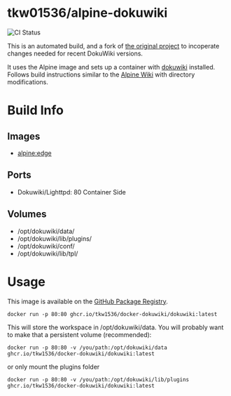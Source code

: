 # tkw01536/alpine-dokuwiki

![CI Status](https://github.com/tkw1536/docker-dokuwiki/workflows/Publish%20Docker%20Image/badge.svg)

This is an automated build, and a fork of [the original project](https://github.com/HearstAT/docker-alpinedokuwiki) to incoperate changes needed for recent DokuWiki versions. 

It uses the Alpine image and sets up a container with [dokuwiki](https://www.dokuwiki.org/) installed. 
Follows build instructions similar to the [Alpine Wiki](http://wiki.alpinelinux.org/wiki/DokuWiki) with directory modifications. 

# Build Info
## Images
- [alpine:edge](https://hub.docker.com/_/alpine/)

## Ports
- Dokuwiki/Lighttpd: 80 Container Side

## Volumes
- /opt/dokuwiki/data/
- /opt/dokuwiki/lib/plugins/
- /opt/dokuwiki/conf/
- /opt/dokuwiki/lib/tpl/

# Usage

This image is available on the [GitHub Package Registry](ghcr.io/tkw1536/docker-dokuwiki/dokuwiki).

```
docker run -p 80:80 ghcr.io/tkw1536/docker-dokuwiki/dokuwiki:latest
```

This will store the workspace in /opt/dokuwiki/data. You will probably want to make that a persistent volume (recommended):

```
docker run -p 80:80 -v /you/path:/opt/dokuwiki/data ghcr.io/tkw1536/docker-dokuwiki/dokuwiki:latest
```

or only mount the plugins folder

```
docker run -p 80:80 -v /you/path:/opt/dokuwiki/lib/plugins ghcr.io/tkw1536/docker-dokuwiki/dokuwiki:latest
```
